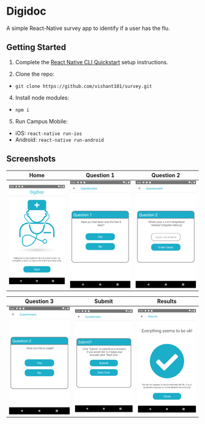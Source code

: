 # Digidoc 
A simple React-Native survey app to identify if a user has the flu.


## Getting Started
1. Complete the [React Native CLI Quickstart](https://facebook.github.io/react-native/docs/getting-started.html) setup instructions.

2. Clone the repo:
- `git clone https://github.com/vishant101/survey.git`

4. Install node modules:
- `npm i`

5. Run Campus Mobile:
- iOS: `react-native run-ios`
- Android: `react-native run-android`

## Screenshots
| Home | Question 1 | Question 2 |
|------|---------|-----|
| <img src="https://github.com/vishant101/survey/blob/master/screenshots/home.png" width="275" alt="Home" title="Home" /> | <img src="https://github.com/vishant101/survey/blob/master/screenshots/question1.png" width="275" alt="Question1" title="Question 1" /> | <img src="https://github.com/vishant101/survey/blob/master/screenshots/question2.png" width="275" alt="Question2" title="Question 2" /> |

| Question 3 | Submit | Results |
|--------|--------|------|
| <img src="https://github.com/vishant101/survey/blob/master/screenshots/question3.png" width="275" alt="Question3" title="Question 3" /> | <img src="https://github.com/vishant101/survey/blob/master/screenshots/submit.png" width="275" alt="Submit" title="Submit" /> | <img src="https://github.com/vishant101/survey/blob/master/screenshots/results.png" width="275" alt="Results" title="Results" /> |
